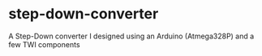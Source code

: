 # step-down-converter
A Step-Down converter I designed using an Arduino (Atmega328P) and a few TWI components
